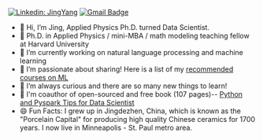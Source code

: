 [![Linkedin: JingYang](https://img.shields.io/badge/-JingYang-blue?style=flat-square&logo=Linkedin&logoColor=white&link=https://www.linkedin.com/in/jingyangharvard/)](https://www.linkedin.com/in/jingyangharvard/)
[![Gmail Badge](https://img.shields.io/badge/-jingyangharvard@gmail.com-c14438?style=flat-square&logo=Gmail&logoColor=white&link=mailto:jingyangharvard@gmail.com)](mailto:jingyangharvard@gmail.com)

- 👋 Hi, I’m Jing, Applied Physics Ph.D. turned Data Scientist. 
- 🌱 Ph.D. in Applied Physics / mini-MBA / math modeling teaching fellow at Harvard University
- 🔭 I’m currently working on natural language processing and machine learning
- 👀 I’m passionate about sharing! Here is a list of my [recommended courses on ML](https://runawayhorse001.github.io/PythonTipsDS/kaggle.html)
- 🌱 I’m always curious and there are so many new things to learn!
- 📝 I'm coauthor of open-sourced and free book (107 pages)-- [Python and Pyspark Tips for Data Scientist](https://github.com/runawayhorse001/PythonTipsDS)
- 😄 Fun Facts: I grew up in Jingdezhen, China, which is known as the "Porcelain Capital" for producing high quality Chinese ceramics for 1700 years. I now live in Minneapolis - St. Paul metro area. 


<!---
flashjing/flashjing is a ✨ special ✨ repository because its `README.md` (this file) appears on your GitHub profile.
You can click the Preview link to take a look at your changes.
--->
